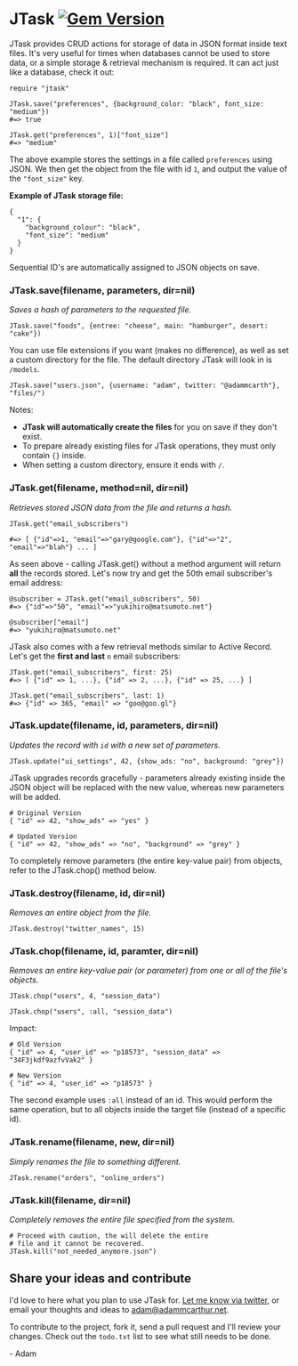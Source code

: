# JTask [![Gem Version](https://badge.fury.io/rb/jtask.png)](http://badge.fury.io/rb/jtask)

JTask provides CRUD actions for storage of data in JSON format inside text files. It's very useful for times when databases cannot be used to store data, or a simple storage & retrieval mechanism is required. It can act just like a database, check it out:

    require "jtask"

    JTask.save("preferences", {background_color: "black", font_size: "medium"})
    #=> true

    JTask.get("preferences", 1)["font_size"]
    #=> "medium"

The above example stores the settings in a file called `preferences` using JSON. We then get the object from the file with id `1`, and output the value of the `"font_size"` key.

**Example of JTask storage file:**

    {
      "1": {
        "background_colour": "black",
        "font_size": "medium"
      }
    }

Sequential ID's are automatically assigned to JSON objects on save.

### JTask.save(filename, parameters, dir=nil)
*Saves a hash of parameters to the requested file.*

    JTask.save("foods", {entree: "cheese", main: "hamburger", desert: "cake"})

You can use file extensions if you want (makes no difference), as well as set a custom directory for the file. The default directory JTask will look in is `/models`.

    JTask.save("users.json", {username: "adam", twitter: "@adammcarth"}, "files/")

Notes:

 - **JTask will automatically create the files** for you on save if they don't exist.
 - To prepare already existing files for JTask operations, they must only contain `{}` inside.
 - When setting a custom directory, ensure it ends with `/`.

### JTask.get(filename, method=nil, dir=nil)
*Retrieves stored JSON data from the file and returns a hash.*

    JTask.get("email_subscribers")

    #=> [ {"id"=>1, "email"=>"gary@google.com"}, {"id"=>"2", "email"=>"blah"} ... ]

As seen above - calling JTask.get() without a method argument will return **all** the records stored. Let's now try and get the 50th email subscriber's email address:

    @subscriber = JTask.get("email_subscribers", 50)
    #=> {"id"=>"50", "email"=>"yukihiro@matsumoto.net"}

    @subscriber["email"]
    #=> "yukihiro@matsumoto.net"

JTask also comes with a few retrieval methods similar to Active Record. Let's get the **first and last** `n` email subscribers:

    JTask.get("email_subscribers", first: 25)
    #=> [ {"id" => 1, ...}, {"id" => 2, ...}, {"id" => 25, ...} ]

    JTask.get("email_subscribers", last: 1)
    #=> {"id" => 365, "email" => "goo@goo.gl"}

### JTask.update(filename, id, parameters, dir=nil)
*Updates the record with `id` with a new set of parameters.*

    JTask.update("ui_settings", 42, {show_ads: "no", background: "grey"})

JTask upgrades records gracefully - parameters already existing inside the JSON object will be replaced with the new value, whereas new parameters will be added.

    # Original Version
    { "id" => 42, "show_ads" => "yes" }

    # Updated Version
    { "id" => 42, "show_ads" => "no", "background" => "grey" }

To completely remove parameters (the entire key-value pair) from objects, refer to the JTask.chop() method below.

### JTask.destroy(filename, id, dir=nil)
*Removes an entire object from the file.*

    JTask.destroy("twitter_names", 15)

### JTask.chop(filename, id, paramter, dir=nil)
*Removes an entire key-value pair (or parameter) from one or all of the file's objects.*

    JTask.chop("users", 4, "session_data")

    JTask.chop("users", :all, "session_data")

Impact:

    # Old Version
    { "id" => 4, "user_id" => "p18573", "session_data" => "34F3jkdf9azfvVak2" }

    # New Version
    { "id" => 4, "user_id" => "p18573" }

The second example uses `:all` instead of an id. This would perform the same operation, but to all objects inside the target file (instead of a specific id).

### JTask.rename(filename, new, dir=nil)
*Simply renames the file to something different.*

    JTask.rename("orders", "online_orders")

### JTask.kill(filename, dir=nil)
*Completely removes the entire file specified from the system.*

    # Proceed with caution, the will delete the entire
    # file and it cannot be recovered.
    JTask.kill("not_needed_anymore.json")

## Share your ideas and contribute

I'd love to here what you plan to use JTask for. [Let me know via twitter](https://twitter.com/adammcarth), or email your thoughts and ideas to [adam@adammcarthur.net](mailto:adam@adammcarthur.net).

To contribute to the project, fork it, send a pull request and I'll review your changes. Check out the `todo.txt` list to see what still needs to be done.

\- Adam
